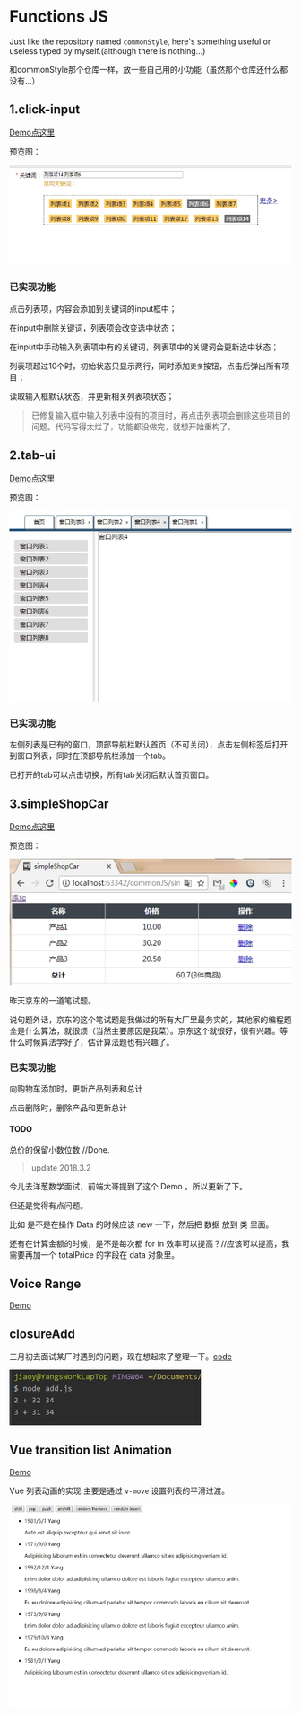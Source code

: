 # Functions JS

Just like the repository named `commonStyle`, here's something useful or useless typed by myself.(although there is nothing...)

和commonStyle那个仓库一样，放一些自己用的小功能（虽然那个仓库还什么都没有...）

## 1.click-input

[Demo点这里](https://life1st.github.io/Functions/click-input/index.html)

预览图：

![](./click-input/imgs/2017-8-31_22-17-23.jpg)

### 已实现功能

点击列表项，内容会添加到关键词的input框中；

在input中删除关键词，列表项会改变选中状态；

在input中手动输入列表项中有的关键词，列表项中的关键词会更新选中状态；

列表项超过10个时，初始状态只显示两行，同时添加`更多`按钮，点击后弹出所有项目；

读取输入框默认状态，并更新相关列表项状态；

>已修复输入框中输入列表中没有的项目时，再点击列表项会删除这些项目的问题。代码写得太烂了，功能都没做完，就想开始重构了。

## 2.tab-ui

[Demo点这里](https://life1st.github.io/Functions/tab-ui/index.html)

预览图：

![](./tab-ui/imgs/2017-9-1_15-14-3.jpg)

### 已实现功能

左侧列表是已有的窗口，顶部导航栏默认首页（不可关闭），点击左侧标签后打开到窗口列表，同时在顶部导航栏添加一个tab。

已打开的tab可以点击切换，所有tab关闭后默认首页窗口。

## 3.simpleShopCar

[Demo点这里](https://life1st.github.io/Functions/simpleShopCar/index.html)

预览图：

![](./simpleShopCar/imgs/2017-9-9_14-50-53.jpg)

昨天京东的一道笔试题。

说句题外话，京东的这个笔试题是我做过的所有大厂里最务实的，其他家的编程题全是什么算法，就很烦（当然主要原因是我菜）。京东这个就很好，很有兴趣。等什么时候算法学好了，估计算法题也有兴趣了。

### 已实现功能

向购物车添加时，更新产品列表和总计

点击删除时，删除产品和更新总计

#### TODO

总价的保留小数位数 //Done.

> update 2018.3.2

今儿去洋葱数学面试，前端大哥提到了这个 Demo ，所以更新了下。

但还是觉得有点问题。

比如 是不是在操作 Data 的时候应该 new 一下，然后把 数据 放到 类 里面。

还有在计算金额的时候，是不是每次都 for in 效率可以提高？//应该可以提高，我需要再加一个 totalPrice 的字段在 data 对象里。


## Voice Range

[Demo](https://life1st.github.io/Functions/voiceRange/dist/index.html)

## closureAdd

三月初去面试某厂时遇到的问题，现在想起来了整理一下。[code](./closureAdd/add.js)

![screenShot](./closureAdd/img/2018-5-10_15-42-39.jpg)

## Vue transition list Animation

[Demo](https://life1st.github.io/Functions/vueListAnimate/index.html)

Vue 列表动画的实现 主要是通过 `v-move` 设置列表的平滑过渡。

![screenShot](./vueListAnimate/imgs/2018-6-11_17-44-41.jpg)

 
